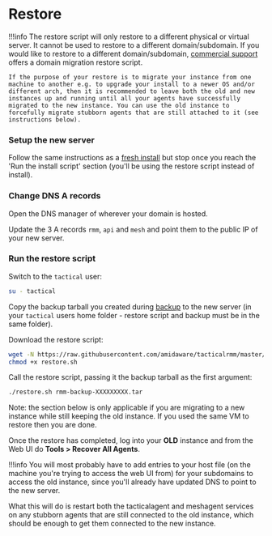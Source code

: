 # Restore

!!!info
    The restore script will only restore to a different physical or virtual server. It cannot be used to restore to a different domain/subdomain. If you would like to restore to a different domain/subdomain, [commercial support](https://support.amidaware.com/) offers a domain migration restore script.

    If the purpose of your restore is to migrate your instance from one machine to another e.g. to upgrade your install to a newer OS and/or different arch, then it is recommended to leave both the old and new instances up and running until all your agents have successfully migrated to the new instance. You can use the old instance to forcefully migrate stubborn agents that are still attached to it (see instructions below).

### Setup the new server

Follow the same instructions as a [fresh install](install_server.md) but stop once you reach the 'Run the install script' section (you'll be using the restore script instead of install).

### Change DNS A records

Open the DNS manager of wherever your domain is hosted.

Update the 3 A records `rmm`, `api` and `mesh` and point them to the public IP of your new server.
### Run the restore script

Switch to the `tactical` user:

```bash
su - tactical
```

Copy the backup tarball you created during [backup](backup.md) to the new server (in your `tactical` users home folder - restore script and backup must be in the same folder).

Download the restore script:

```bash
wget -N https://raw.githubusercontent.com/amidaware/tacticalrmm/master/restore.sh
chmod +x restore.sh
```

Call the restore script, passing it the backup tarball as the first argument:

```bash
./restore.sh rmm-backup-XXXXXXXXX.tar
```


Note: the section below is only applicable if you are migrating to a new instance while still keeping the old instance. If you used the same VM to restore then you are done.

Once the restore has completed, log into your **OLD** instance and from the Web UI do **Tools > Recover All Agents**.

!!!info
    You will most probably have to add entries to your host file (on the machine you're trying to access the web UI from) for your subdomains to access the old instance, since you'll already have updated DNS to point to the new server.

What this will do is restart both the tacticalagent and meshagent services on any stubborn agents that are still connected to the old instance, which should be enough to get them connected to the new instance.